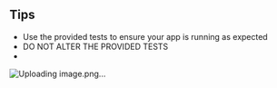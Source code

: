 Tips
----

- Use the provided tests to ensure your app is running as expected
- DO NOT ALTER THE PROVIDED TESTS
- 
![Uploading image.png…]()
